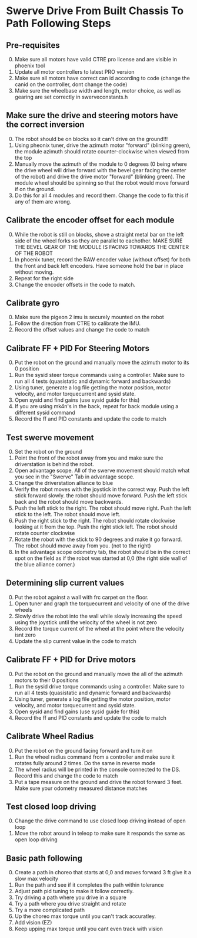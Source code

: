 # Swerve Drive From Built Chassis To Path Following Steps

## Pre-requisites
0. Make sure all motors have valid CTRE pro license and are visible in phoenix tool
1. Update all motor controllers to latest PRO version
2. Make sure all motors have correct can id according to code (change the canid on the controller, dont change the code)
3. Make sure the wheelbase width and length, motor choice, as well as gearing are set correctly in swerveconstants.h

## Make sure the drive and steering motors have the correct inversion
0. The robot should be on blocks so it can't drive on the ground!!!
1. Using pheonix tuner, drive the azimuth motor "forward" (blinking green), the module azimuth should rotate counter-clockwise when viewed from the top
2. Manually move the azimuth of the module to 0 degrees (0 being where the drive wheel will drive forward with the bevel gear facing the center of the robot) and drive the drive motor "forward" (blinking green). The module wheel should be spinning so that the robot would move forward if on the ground.
3. Do this for all 4 modules and record them. Change the code to fix this if any of them are wrong.

## Calibrate the encoder offset for each module
0. While the robot is still on blocks, shove a straight metal bar on the left side of the wheel forks so they are parallel to eachother. MAKE SURE THE BEVEL GEAR OF THE MODULE IS FACING TOWARDS THE CENTER OF THE ROBOT
1. In phoenix tuner, record the RAW encoder value (without offset) for both the front and back left encoders. Have someone hold the bar in place without moving. 
2. Repeat for the right side
3. Change the encoder offsets in the code to match. 

## Calibrate gyro
0. Make sure the pigeon 2 imu is securely mounted on the robot
1. Follow the direction from CTRE to calibrate the IMU.
2. Record the offset values and change the code to match

## Calibrate FF + PID For Steering Motors
0. Put the robot on the ground and manually move the azimuth motor to its 0 position
1. Run the sysid steer torque commands using a controller. Make sure to run all 4 tests (quasistatic and dynamic forward and backwards)
2. Using tuner, generate a log file getting the motor position, motor velocity, and motor torquecurrent and sysid state.
3. Open sysid and find gains (use sysid guide for this)
4. If you are using mk4n's in the back, repeat for back module using a different sysid command
5. Record the ff and PID constants and update the code to match

## Test swerve movement
0. Set the robot on the ground
1. Point the front of the robot away from you and make sure the driverstation is behind the robot.
2. Open advantage scope. All of the swerve movement should match what you see in the "Swerve" Tab in advantage scope.
3. Change the driverstation alliance to blue
4. Verify the robot moves with the joystick in the correct way. Push the left stick forward slowly. the robot should move forward. Push the left stick back and the robot should move backwards.  
5. Push the left stick to the right. The robot should move right. Push the left stick to the left. The robot should move left.
6. Push the right stick to the right. The robot should rotate clockwise looking at it from the top. Push the right stick left. The robot should rotate counter clockwise
7. Rotate the robot with the stick to 90 degrees and make it go forward. The robot should move away from you. (not to the right)
8. In the advantage scope odometry tab, the robot should be in the correct spot on the field as if the robot was started at 0,0 (the right side wall of the blue alliance corner.)

## Determining slip current values
0. Put the robot against a wall with frc carpet on the floor.
1. Open tuner and graph the torquecurrent and velocity of one of the drive wheels
2. Slowly drive the robot into the wall while slowly increasing the speed using the joystick until the velocity of the wheel is not zero
3. Record the torque current of the wheel at the point where the velocity isnt zero
4. Update the slip current value in the code to match

## Calibrate FF + PID for Drive motors
0. Put the robot on the ground and manually move the all of the azimuth motors to their 0 positions
1. Run the sysid drive torque commands using a controller. Make sure to run all 4 tests (quasistatic and dynamic forward and backwards)
2. Using tuner, generate a log file getting the motor position, motor velocity, and motor torquecurrent and sysid state.
3. Open sysid and find gains (use sysid guide for this)
5. Record the ff and PID constants and update the code to match

## Calibrate Wheel Radius
0. Put the robot on the ground facing forward and turn it on
1. Run the wheel radius command from a controller and make sure it rotates fully around 2 times. Do the same in reverse mode
2. The wheel radius will be printed in the console connected to the DS. Record this and change the code to match
3. Put a tape measure on the ground and drive the robot forward 3 feet. Make sure your odometry measured distance matches

## Test closed loop driving
0. Change the drive command to use closed loop driving instead of open loop
1. Move the robot around in teleop to make sure it responds the same as open loop driving

## Basic path following
0. Create a path in choreo that starts at 0,0 and moves forward 3 ft give it a slow max velocity 
1. Run the path and see if it completes the path within tolerance
2. Adjust path pid tuning to make it follow correctly.
3. Try driving a path where you drive in a square
4. Try a path where you drive straight and rotate
5. Try a more complicated path
6. Up the choreo max torque until you can't track accuratley. 
7. Add vision (EZ)
8. Keep upping max torque until you cant even track with vision 